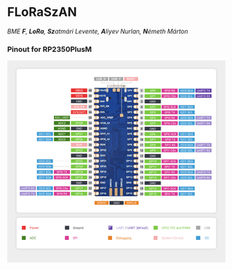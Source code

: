 # FLoRaSzAN 

_BME **F**, **LoRa**, **Sz**atmári Levente, **A**liyev Nurlan, **N**émeth Márton_


### Pinout for RP2350PlusM
![Pinout for the microcontroller](https://github.com/nurlan-aliyev/FLoRaSzAN/blob/main/assets/pinout.jpg)
